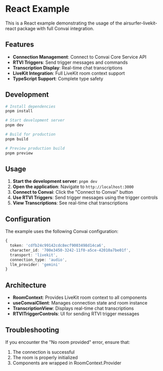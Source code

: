 # React Example

This is a React example demonstrating the usage of the airsurfer-livekit-react package with full Convai integration.

## Features

- **Connection Management**: Connect to Convai Core Service API
- **RTVI Triggers**: Send trigger messages and commands
- **Transcription Display**: Real-time chat transcriptions
- **LiveKit Integration**: Full LiveKit room context support
- **TypeScript Support**: Complete type safety

## Development

```bash
# Install dependencies
pnpm install

# Start development server
pnpm dev

# Build for production
pnpm build

# Preview production build
pnpm preview
```

## Usage

1. **Start the development server**: `pnpm dev`
2. **Open the application**: Navigate to `http://localhost:3000`
3. **Connect to Convai**: Click the "Connect to Convai" button
4. **Use RTVI Triggers**: Send trigger messages using the trigger controls
5. **View Transcriptions**: See real-time chat transcriptions

## Configuration

The example uses the following Convai configuration:

```typescript
{
  token: 'cdfb24c99142cdc8ecf9003498d14ca6',
  character_id: '700e3450-3242-11f0-a5ce-42010a7be01f',
  transport: 'livekit',
  connection_type: 'audio',
  llm_provider: 'gemini'
}
```

## Architecture

- **RoomContext**: Provides LiveKit room context to all components
- **useConvaiClient**: Manages connection state and room instance
- **TranscriptionView**: Displays real-time chat transcriptions
- **RTVITriggerControls**: UI for sending RTVI trigger messages

## Troubleshooting

If you encounter the "No room provided" error, ensure that:
1. The connection is successful
2. The room is properly initialized
3. Components are wrapped in RoomContext.Provider 